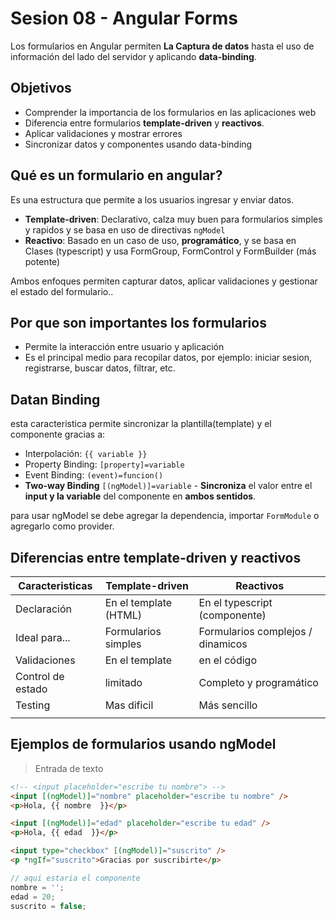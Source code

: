 # Sesion 08 - Angular Forms

Los formularios en Angular permiten **La Captura de datos** hasta el uso de información del lado del servidor y aplicando **data-binding**.

## Objetivos

- Comprender la importancia de los formularios en las aplicaciones web
- Diferencia entre formularios **template-driven** y **reactivos**.
- Aplicar validaciones y mostrar errores
- Sincronizar datos y componentes usando data-binding

## Qué es un formulario en angular?

Es una estructura que permite a los usuarios ingresar y enviar datos.

- **Template-driven**: Declarativo, calza muy buen para formularios simples y rapidos y se basa en uso de directivas `ngModel`
- **Reactivo**: Basado en un caso de uso, **programático**, y se basa en Clases (typescript) y usa FormGroup, FormControl y FormBuilder (más potente)

Ambos enfoques permiten capturar datos, aplicar validaciones y gestionar el estado del formulario..

## Por que son importantes los formularios

- Permite la interacción entre usuario y aplicación
- Es el principal medio para recopilar datos, por ejemplo: iniciar sesion, registrarse, buscar datos, filtrar, etc.

## Datan Binding

esta caracteristica permite sincronizar la plantilla(template) y el componente gracias a:

- Interpolación: `{{ variable }}`
- Property Binding: `[property]=variable`
- Event Binding: `(event)=funcion()`
- **Two-way Binding** `[(ngModel)]=variable` - **Sincroniza** el valor entre el **input y la variable** del componente en **ambos sentidos**.

para usar ngModel se debe agregar la dependencia, importar `FormModule` o agregarlo como provider.

## Diferencias entre template-driven y reactivos

| **Caracteristicas** | **Template-driven**   | **Reactivos**                     |
| ------------------- | --------------------- | --------------------------------- |
| Declaración         | En el template (HTML) | En el typescript (componente)     |
| Ideal para...       | Formularios simples   | Formularios complejos / dinamicos |
| Validaciones        | En el template        | en el código                      |
| Control de estado   | limitado              | Completo y programático           |
| Testing             | Mas dificil           | Más sencillo                      |
|                     |                       |                                   |

## Ejemplos de formularios usando ngModel

> Entrada de texto

```html
<!-- <input placeholder="escribe tu nombre"> -->
<input [(ngModel)]="nombre" placeholder="escribe tu nombre" />
<p>Hola, {{ nombre  }}</p>

<input [(ngModel)]="edad" placeholder="escribe tu edad" />
<p>Hola, {{ edad  }}</p>

<input type="checkbox" [(ngModel)]="suscrito" />
<p *ngIf="suscrito">Gracias por suscribirte</p>
```

```ts
// aqui estaria el componente
nombre = '';
edad = 20;
suscrito = false;
```
